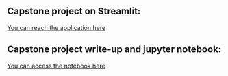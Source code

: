 ## Capstone project on Streamlit:
[You can reach the application here](https://share.streamlit.io/gulsahaltun/mlcapstoneproject/main.py)


## Capstone project write-up and jupyter notebook:
[You can access the notebook here](https://github.com/gulsahaltun/MLCapstoneProject/blob/master/CapstoneNotebook.ipynb)
